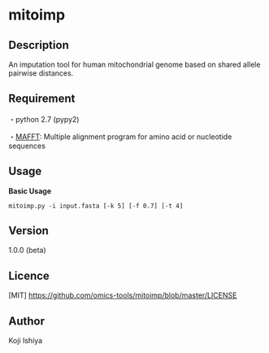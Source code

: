 mitoimp
====

## Description
An imputation tool for human mitochondrial genome based on shared allele pairwise distances.

## Requirement
・python 2.7 (pypy2)

・[MAFFT](https://mafft.cbrc.jp/alignment/software/): Multiple alignment program for amino acid or nucleotide sequences

## Usage

**Basic Usage**

`mitoimp.py -i input.fasta [-k 5] [-f 0.7] [-t 4]`

## Version

1.0.0 (beta)

## Licence

[MIT] https://github.com/omics-tools/mitoimp/blob/master/LICENSE

## Author

Koji Ishiya
